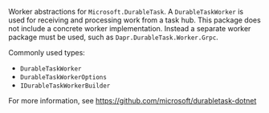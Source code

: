 Worker abstractions for `Microsoft.DurableTask`. A `DurableTaskWorker` is used for receiving and processing work from a task hub. This package does not include a concrete worker implementation. Instead a separate worker package must be used, such as `Dapr.DurableTask.Worker.Grpc`.

Commonly used types:
- `DurableTaskWorker`
- `DurableTaskWorkerOptions`
- `IDurableTaskWorkerBuilder`

For more information, see https://github.com/microsoft/durabletask-dotnet